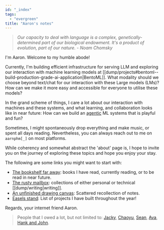 ```yaml
---
id: "_index"
tags:
  - "evergreen"
title: "Aaron's notes"
---
```


> _Our capacity to deal with language is a complex, genetically-determined part of our biological endowment. It's a product of evolution, part of our nature. - Noam Chomsky_

I'm Aaron. Welcome to my humble abode!

Currently, I'm building efficient infrastructure for serving LLM and exploring
our interaction with machine learning models at [[dump/projects#bentoml--build-production-grade-ai-application|BentoML]].
What modality should we choose beyond text/chat for our interaction with these Large models (LMs)?
How can we make it more easy and accessible for everyone to utilise these models?

In the grand scheme of things, I care a lot about our interaction with machines and these systems, and what learning, and collaboration looks like in near future:
How can we build an [agentic](https://jzhao.xyz/posts/agentic-computing) ML systems that is playful and fun?

Sometimes, I might spontaneously drop everything and make music, or spent all days reading. Nevertheless, you can always reach out to me on `aarnphm[_]` on most platforms.

While coherency and somewhat abstract the 'about' page is, I hope to invite you on the journey of exploring these topics and hope you enjoy your stay.

The following are some links you might want to start with:
- [The bookshelf far away](/books): books I have read, currently reading, or to be read in near future.
- [The rusty mailbox](/posts/): collections of either personal or technical [[dump/writing|writing]].
- [An unfinished drawing canvas](/dump): Scattered recollection of notes.
- [Easels stand](/dump/projects): List of projects I have built throughout the year!

Regards, your internet friend Aaron.


> People that I owed a lot, but not limited to: [Jacky](https://jzhao.xyz/), [Chaoyu](https://twitter.com/chaoyu_), [Sean](https://www.linkedin.com/in/ssheng/), [Ava](https://www.avabear.xyz/), [Hank and John](https://www.youtube.com/@vlogbrothers).
